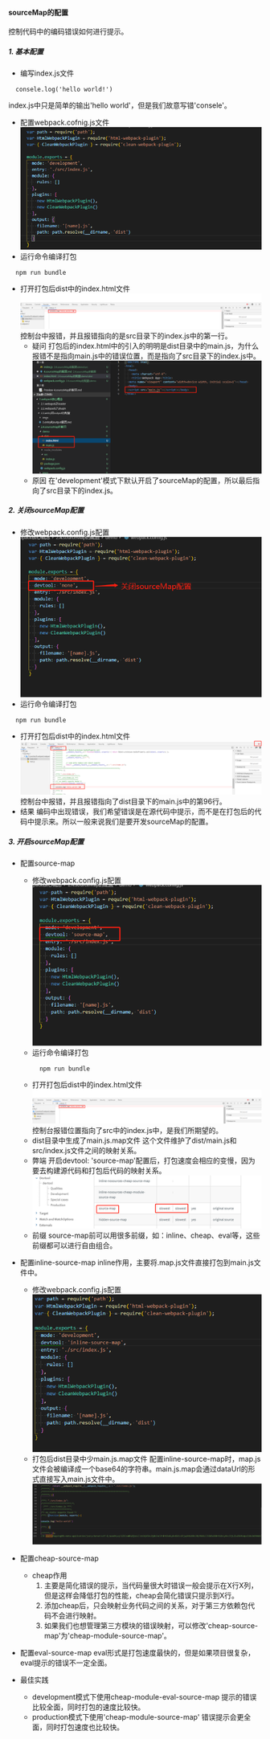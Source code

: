 #### sourceMap的配置
控制代码中的编码错误如何进行提示。
##### 1. 基本配置
- 编写index.js文件
```
  consele.log('hello world!')
```
index.js中只是简单的输出'hello world'，但是我们故意写错'consele'。
- 配置webpack.cofnig.js文件
![webpack配置](imgs/1.webpack.config.png)
- 运行命令编译打包
```
  npm run bundle
```
- 打开打包后dist中的index.html文件
![source默认配置](imgs/2.source-error.png)
控制台中报错，并且报错指向的是src目录下的index.js中的第一行。
  - 疑问
  打包后的index.html中的引入的明明是dist目录中的main.js，为什么报错不是指向main.js中的错误位置，而是指向了src目录下的index.js中。
  ![index引用](imgs/3.index.html.png)
  - 原因
  在'development'模式下默认开启了sourceMap的配置，所以最后指向了src目录下的index.js。
  
##### 2. 关闭sourceMap配置
- 修改webpack.config.js配置
![sourceMap关闭](imgs/4.source-close.png)
- 运行命令编译打包
```
  npm run bundle
```
- 打开打包后dist中的index.html文件
  ![sourceMap关闭后html](imgs/5.source-console.png)
  控制台中报错，并且报错指向了dist目录下的main.js中的第96行。
- 结果
  编码中出现错误，我们希望错误是在源代码中提示，而不是在打包后的代码中提示来。所以一般来说我们是要开发sourceMap的配置。

##### 3. 开启sourceMap配置
- 配置source-map
  - 修改webpack.config.js配置
    ![sourceMap开启](imgs/6.source-open.png)
  - 运行命令编译打包
    ```
      npm run bundle
    ```
  - 打开打包后dist中的index.html文件
    ![source默认配置](imgs/2.source-error.png)
    控制台报错位置指向了src中的index.js中，是我们所期望的。
  - dist目录中生成了main.js.map文件
    这个文件维护了dist/main.js和src/index.js文件之间的映射关系。
  - 弊端
    开启devtool: 'source-map'配置后，打包速度会相应的变慢，因为要去构建源代码和打包后代码的映射关系。
    ![source配置打包速度](imgs/7.source-slow.png)
  - 前缀
    source-map前可以用很多前缀，如：inline、cheap、eval等，这些前缀都可以进行自由组合。

- 配置inline-source-map
  inline作用，主要将.map.js文件直接打包到main.js文件中。
  - 修改webpack.config.js配置
    ![inline-sourceMap开启](imgs/8.inline-source.png)
  - 打包后dist目录中少main.js.map文件
    配置inline-source-map时，map.js文件会被编译成一个base64的字符串。main.js.map会通过dataUrl的形式直接写入main.js文件中。
    ![sourceMap-base64](imgs/9.inline-dataUrl.png)
- 配置cheap-source-map
  - cheap作用
    1. 主要是简化错误的提示，当代码量很大时错误一般会提示在X行X列，但是这样会降低打包的性能，cheap会简化错误只提示到X行。
    2. 添加cheap后，只会映射业务代码之间的关系，对于第三方依赖包代码不会进行映射。
    3. 如果我们也想管理第三方模块的错误映射，可以修改'cheap-source-map'为'cheap-module-source-map'。
- 配置eval-source-map
  eval形式是打包速度最快的，但是如果项目很复杂，eval提示的错误不一定全面。
- 最佳实践
  - development模式下使用cheap-module-eval-source-map
    提示的错误比较全面，同时打包的速度比较快。
  - production模式下使用'cheap-module-source-map'
    错误提示会更全面，同时打包速度也比较快。